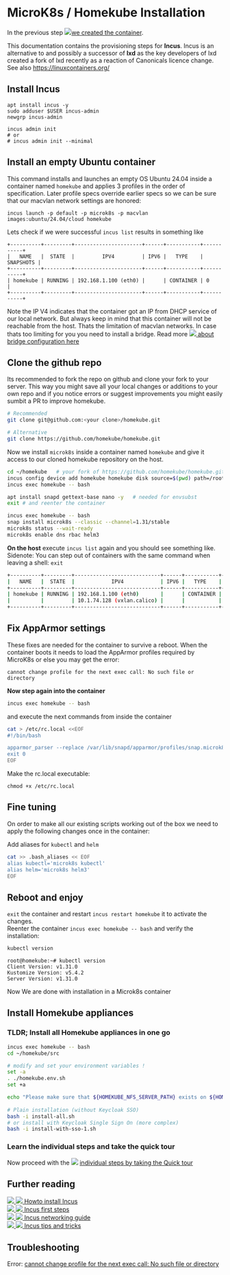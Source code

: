 # MicroK8s / Homekube Installation

In the previous step ![](images/ico/color/homekube_16.png)[we created the container](inst_microk8s-lxc-macvlan.md).

This documentation contains the provisioning steps for **Incus**. Incus is an alternative to and possibly a successor of **lxd** as the key developers
of lxd created a fork of lxd recently as a reaction of Canonicals licence change.
See also https://linuxcontainers.org/

## Install Incus

```
apt install incus -y
sudo adduser $USER incus-admin
newgrp incus-admin

incus admin init
# or 
# incus admin init --minimal
```

## Install an empty Ubuntu container

This command installs and launches an empty OS Ubuntu 24.04 inside a container named ``homekube``
and applies 3 profiles in the order of specification. Later profile specs override earlier specs
so we can be sure that our macvlan network settings are honored:

```
incus launch -p default -p microk8s -p macvlan images:ubuntu/24.04/cloud homekube
```

Lets check if we were successful ``incus list`` results in something like
```
+----------+---------+----------------------+------+-----------+-----------+
|   NAME   |  STATE  |         IPV4         | IPV6 |   TYPE    | SNAPSHOTS |
+----------+---------+----------------------+------+-----------+-----------+
| homekube | RUNNING | 192.168.1.100 (eth0) |      | CONTAINER | 0         |
+----------+---------+----------------------+------+-----------+-----------+
```

Note the IP V4 indicates that the container got an IP from DHCP service of our local network.
But always keep in mind that this container will not be reachable from the host.
Thats the limitation of macvlan networks. In case thats too limiting for you you need to install a bridge.
Read more [![](images/ico/book_16.png) about bridge configuration here](https://blog.simos.info/how-to-make-your-lxd-containers-get-ip-addresses-from-your-lan-using-a-bridge/)

## Clone the github repo
Its recommended to fork the repo on github and clone your fork to your server.
This way you might save all your local changes or additions to your own repo and if you notice errors
or suggest improvements you might easily sumbit a PR to improve homekube.

```bash
# Recommended
git clone git@github.com:<your clone>/homekube.git

# Alternative
git clone https://github.com/homekube/homekube.git
```

Now we install ``microk8s`` inside a container named ``homekube`` and give it access to our cloned homekube repository on the host.

```bash
cd ~/homekube   # your fork of https://github.com/homekube/homekube.git
incus config device add homekube homekube disk source=$(pwd) path=/root/homekube
incus exec homekube -- bash

apt install snapd gettext-base nano -y   # needed for envsubst
exit # and reenter the container

incus exec homekube -- bash
snap install microk8s --classic --channel=1.31/stable
microk8s status --wait-ready
microk8s enable dns rbac helm3
```

**On the host** execute ``incus list`` again and you should see something like.
Sidenote: You can step out of containers with the same command when leaving a shell: ``exit``

```bash
+----------+---------+----------------------------+------+-----------+-----------+
|   NAME   |  STATE  |            IPV4            | IPV6 |   TYPE    | SNAPSHOTS |
+----------+---------+----------------------------+------+-----------+-----------+
| homekube | RUNNING | 192.168.1.100 (eth0)       |      | CONTAINER | 0         |
|          |         | 10.1.74.128 (vxlan.calico) |      |           |           |
+----------+---------+----------------------------+------+-----------+-----------+
```

## Fix AppArmor settings

These fixes are needed for the container to survive a reboot.
When the container boots it needs to load the AppArmor profiles required by MicroK8s or else you may get the error:

``cannot change profile for the next exec call: No such file or directory``

**Now step again into the container**

```bash
incus exec homekube -- bash
```
and execute the next commands from inside the container

```bash
cat > /etc/rc.local <<EOF
#!/bin/bash

apparmor_parser --replace /var/lib/snapd/apparmor/profiles/snap.microk8s.*
exit 0
EOF
```

Make the rc.local executable:
```
chmod +x /etc/rc.local
```

## Fine tuning

On order to make all our existing scripts working out of the box we need
to apply the following changes once in the container:

Add aliases for ``kubectl`` and ``helm``
```bash
cat >> .bash_aliases << EOF
alias kubectl='microk8s kubectl'
alias helm='microk8s helm3'
EOF
```

## Reboot and enjoy

`exit` the container and restart `incus restart homekube` it to activate the changes.  
Reenter the container `incus exec homekube -- bash` and verify the installation:

```bash
kubectl version
```

```text
root@homekube:~# kubectl version
Client Version: v1.31.0
Kustomize Version: v5.4.2
Server Version: v1.31.0
```

Now We are done with installation in a Microk8s container

## Install Homekube appliances

### TLDR; Install all Homekube appliances in one go

```bash
incus exec homekube -- bash
cd ~/homekube/src

# modify and set your environment variables !
set -a
. ./homekube.env.sh
set +a

echo "Please make sure that ${HOMEKUBE_NFS_SERVER_PATH} exists on ${HOMEKUBE_NFS_SERVER_URL} before proceeding with the installation !"
 
# Plain installation (without Keycloak SSO)
bash -i install-all.sh
# or install with Keycloak Single Sign On (more complex)
bash -i install-with-sso-1.sh
```

### Learn the individual steps and take the quick tour

Now proceed with the ![](../docs/images/ico/color/homekube_16.png) [ individual steps by taking the Quick tour](../Readme.md)


## Further reading

[![](images/ico/book_16.png) ![](images/ico/color/ubuntu_16.png) Howto install Incus](https://linuxcontainers.org/incus/docs/main/installing/)  
[![](images/ico/book_16.png) ![](images/ico/color/ubuntu_16.png) Incus first steps](https://linuxcontainers.org/incus/docs/main/tutorial/first_steps/)  
[![](images/ico/book_16.png) ![](images/ico/color/ubuntu_16.png) Incus networking guide](https://blog.simos.info/useful-networking-tips-with-incus/)  
[![](images/ico/book_16.png) ![](images/ico/color/ubuntu_16.png) Incus tips and tricks](https://discussion.scottibyte.com/t/incus-profile-tricks-power-shortcuts-to-creating-containers/418)  

## Troubleshooting

Error: [cannot change profile for the next exec call: No such file or directory](https://github.com/ubuntu/microk8s/issues/1643)

